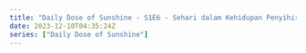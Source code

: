 ```yaml
---
title: "Daily Dose of Sunshine - S1E6 - Sehari dalam Kehidupan Penyihir"
date: 2023-12-10T04:35:24Z
series: ["Daily Dose of Sunshine"]
---
```



<mux-player stream-type="on-demand"
  src="https://kp3d-my.sharepoint.com/personal/ryoo_kp3d_onmicrosoft_com/_layouts/15/download.aspx?share=EeaB4reEB9hBiP9feykntpABoDOGagR5vpp2zT1N4ATScg" prefer-playback="mse" controls>
  </mux-player>
  
  
  <script src="https://cdn.jsdelivr.net/npm/@mux/mux-player"></script>
  
 <script type="application/ld+json">
 {
  "@context": "https://schema.org/",
  "@type": "VideoObject",
  "name": "Daily Dose of Sunshine - S1E6 - Sehari dalam Kehidupan Penyihir",
  "contentUrl": "https://stream.mux.com/KOOqCl7j9qOiq17PIl2ETkspR01y4q8t1OyC1b9PpI3c.m3u8",
  "thumbnailUrl": "https://www.themoviedb.org/t/p/original/kXETwHWqdCAzyrCWloBpaq96oyh.jpg?width=314&fit_mode=preserve&time=25",
  "uploadDate": "2023-12-10T04:35:24Z",
}

</script>
